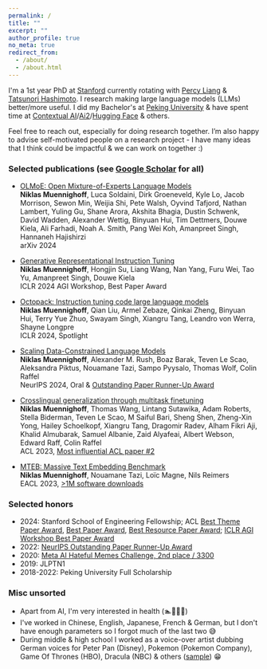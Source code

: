 ```yaml
---
permalink: /
title: ""
excerpt: ""
author_profile: true
no_meta: true
redirect_from: 
  - /about/
  - /about.html
---
```


I'm a 1st year PhD at [Stanford](https://www.stanford.edu/) currently rotating with [Percy Liang](https://cs.stanford.edu/~pliang/) & [Tatsunori Hashimoto](https://thashim.github.io/). I research making large language models (LLMs) better/more useful. I did my Bachelor's at [Peking University](https://english.pku.edu.cn/) & have spent time at [Contextual AI](https://contextual.ai/)/[Ai2](https://allenai.org/)/[Hugging Face](https://huggingface.co/) & others.

Feel free to reach out, especially for doing research together. I’m also happy to advise self-motivated people on a research project - I have many ideas that I think could be impactful & we can work on together :)

### Selected publications (see [Google Scholar](https://scholar.google.com/citations?user=Me0IoRMAAAAJ&hl=en) for all)

* [OLMoE: Open Mixture-of-Experts Language Models](https://arxiv.org/abs/2409.02060)  
**Niklas Muennighoff**, Luca Soldaini, Dirk Groeneveld, Kyle Lo, Jacob Morrison, Sewon Min, Weijia Shi, Pete Walsh, Oyvind Tafjord, Nathan Lambert, Yuling Gu, Shane Arora, Akshita Bhagia, Dustin Schwenk, David Wadden, Alexander Wettig, Binyuan Hui, Tim Dettmers, Douwe Kiela, Ali Farhadi, Noah A. Smith, Pang Wei Koh, Amanpreet Singh, Hannaneh Hajishirzi  
arXiv 2024

* [Generative Representational Instruction Tuning](https://arxiv.org/abs/2402.09906)  
**Niklas Muennighoff**, Hongjin Su, Liang Wang, Nan Yang, Furu Wei, Tao Yu, Amanpreet Singh, Douwe Kiela  
ICLR 2024 AGI Workshop, Best Paper Award

* [Octopack: Instruction tuning code large language models](https://arxiv.org/abs/2308.07124)  
**Niklas Muennighoff**, Qian Liu, Armel Zebaze, Qinkai Zheng, Binyuan Hui, Terry Yue Zhuo, Swayam Singh, Xiangru Tang, Leandro von Werra, Shayne Longpre  
ICLR 2024, Spotlight

* [Scaling Data-Constrained Language Models](https://arxiv.org/abs/2305.16264)  
**Niklas Muennighoff**, Alexander M. Rush, Boaz Barak, Teven Le Scao, Aleksandra Piktus, Nouamane Tazi, Sampo Pyysalo, Thomas Wolf, Colin Raffel  
NeurIPS 2024, Oral & [Outstanding Paper Runner-Up Award](https://blog.neurips.cc/2023/12/11/announcing-the-neurips-2023-paper-awards/)

* [Crosslingual generalization through multitask finetuning](https://arxiv.org/abs/2211.01786)  
**Niklas Muennighoff**, Thomas Wang, Lintang Sutawika, Adam Roberts, Stella Biderman, Teven Le Scao, M Saiful Bari, Sheng Shen, Zheng-Xin Yong, Hailey Schoelkopf, Xiangru Tang, Dragomir Radev, Alham Fikri Aji, Khalid Almubarak, Samuel Albanie, Zaid Alyafeai, Albert Webson, Edward Raff, Colin Raffel  
ACL 2023, [Most influential ACL paper #2](https://www.paperdigest.org/2024/05/most-influential-acl-papers-2024-05/)

* [MTEB: Massive Text Embedding Benchmark](https://arxiv.org/abs/2210.07316)  
**Niklas Muennighoff**, Nouamane Tazi, Loïc Magne, Nils Reimers  
EACL 2023, [>1M software downloads](https://www.pepy.tech/projects/mteb)

### Selected honors

- 2024: Stanford School of Engineering Fellowship; ACL [Best Theme Paper Award](https://x.com/aclmeeting/status/1823664612677705762), [Best Paper Award](https://x.com/aclmeeting/status/1823664612207743110), [Best Resource Paper Award](https://x.com/aclmeeting/status/1823664612577051026); [ICLR AGI Workshop Best Paper Award](https://x.com/chrmanning/status/1789197942403813870)
- 2022: [NeurIPS Outstanding Paper Runner-Up Award](https://blog.neurips.cc/2023/12/11/announcing-the-neurips-2023-paper-awards/)
- 2020: [Meta AI Hateful Memes Challenge, 2nd place / 3300](https://ai.meta.com/blog/hateful-memes-challenge-winners/)
- 2019: JLPTN1
- 2018-2022: Peking University Full Scholarship

### Misc unsorted

- Apart from AI, I'm very interested in health (🏊🎾🏃🌸)
- I've worked in Chinese, English, Japanese, French & German, but I don't have enough parameters so I forgot much of the last two 😅
- During middle & high school I worked as a voice-over artist dubbing German voices for Peter Pan (Disney), Pokemon (Pokemon Company), Game Of Thrones (HBO), Dracula (NBC) & others ([sample](https://www.audible.de/pd/Gortimer-Gibbon-Mein-Leben-in-der-Normal-Street-Die-komplette-1-Staffel-Hoerbuch/B01LY8AAZP?overrideBaseCountry=true&ipRedirectOverride=true&ref_pageloadid=not_applicable&pageLoadId=pCyLZcePVMNX3kCH&creativeId=292d6343-f11b-4bbe-a8a5-d4b7272abf61)) 😁
